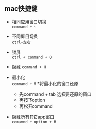 ## mac快捷键
 * 相同应用窗口切换  
 `command + ~`
 
 * 不同屏目切换  
 `ctrl+左右`
 
 * 锁屏  
 `ctrl + command + Q`
 
 * 隐藏
 `command + H`
 
 * 最小化  
 `command + M`
 *将最小化的窗口还原  
   + 先command + tab 选择要还原的窗口
   + 再按下option
   + 再松开command
 * 隐藏所有其它app窗口  
 `comamnd + option + H`
 
  
